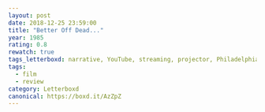 ```yaml
---
layout: post 
date: 2018-12-25 23:59:00
title: "Better Off Dead..."
year: 1985
rating: 0.8
rewatch: true
tags_letterboxd: narrative, YouTube, streaming, projector, Philadelphia, Leah
tags:
  - film
  - review
category: Letterboxd
canonical: https://boxd.it/AzZpZ
---
```

